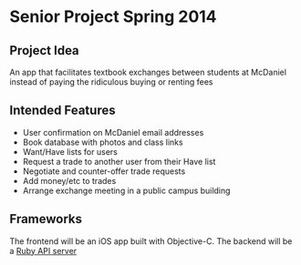 Senior Project Spring 2014
========================

Project Idea
------------

An app that facilitates textbook exchanges between students at McDaniel instead of paying the ridiculous buying or renting fees

Intended Features
-----------------
* User confirmation on McDaniel email addresses
* Book database with photos and class links
* Want/Have lists for users
* Request a trade to another user from their Have list
* Negotiate and counter-offer trade requests
* Add money/etc to trades
* Arrange exchange meeting in a public campus building

Frameworks
----------

The frontend will be an iOS app built with Objective-C. The backend will be a [Ruby API server](http://github.com/arempe93/SeniorProjectServer)